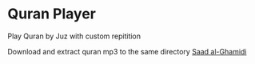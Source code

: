 # Quran Player
 Play Quran by Juz with custom repitition

Download and extract quran mp3 to the same directory [Saad al-Ghamidi](https://drive.google.com/file/d/1rajL-DTKJeFCVjYUJR9_YSnTpcdnBOBE/view?usp=share_link)